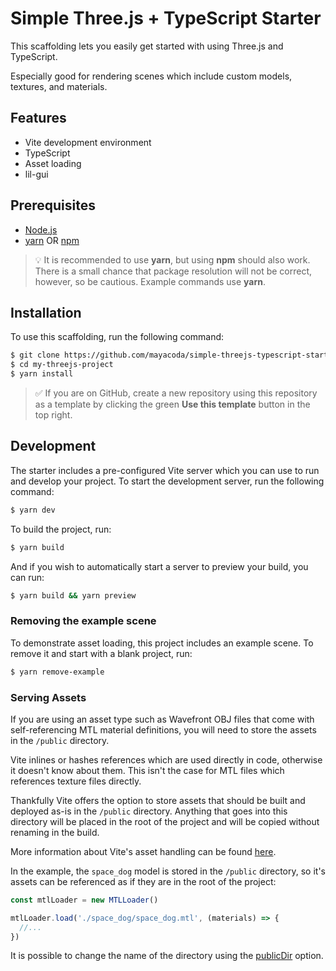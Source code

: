 # Simple Three.js + TypeScript Starter

This scaffolding lets you easily get started with using Three.js and TypeScript.

Especially good for rendering scenes which include custom models, textures, and materials.

## Features
- Vite development environment
- TypeScript
- Asset loading
- lil-gui

## Prerequisites

* [Node.js](https://nodejs.org)
* [yarn](https://yarnpkg.com) OR [npm](https://www.npmjs.com)

> 💡 It is recommended to use **yarn**, but using **npm** should also work. There is a small chance that package resolution will not be correct, however, so be cautious. Example commands use **yarn**.

## Installation

To use this scaffolding, run the following command:

```bash
$ git clone https://github.com/mayacoda/simple-threejs-typescript-starter my-threejs-project
$ cd my-threejs-project
$ yarn install
```

> ✅ If you are on GitHub, create a new repository using this repository as a template by clicking the green **Use this template** button in the top right.

## Development

The starter includes a pre-configured Vite server which you can use to run and develop your project. To start the development server, run the following command:

```bash
$ yarn dev
```

To build the project, run:

```bash
$ yarn build
```

And if you wish to automatically start a server to preview your build, you can run:

```bash
$ yarn build && yarn preview
```

### Removing the example scene

To demonstrate asset loading, this project includes an example scene. To remove it and start with a blank project, run:

```bash
$ yarn remove-example
```

### Serving Assets

If you are using an asset type such as Wavefront OBJ files that come with self-referencing MTL material definitions, you will need to store the assets in the `/public` directory. 

Vite inlines or hashes references which are used directly in code, otherwise it doesn't know about them. This isn't the case for MTL files which references texture files directly. 

Thankfully Vite offers the option to store assets that should be built and deployed as-is in the `/public` directory. Anything that goes into this directory will be placed in the root of the project and will be copied without renaming in the build.

More information about Vite's asset handling can be found [here](https://vitejs.dev/guide/assets.html).

In the example, the `space_dog` model is stored in the `/public` directory, so it's assets can be referenced as if they are in the root of the project:

```typescript
const mtlLoader = new MTLLoader()

mtlLoader.load('./space_dog/space_dog.mtl', (materials) => {
  //...
})
```

It is possible to change the name of the directory using the [publicDir](https://vitejs.dev/config/#publicdir) option.

